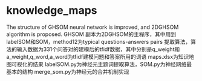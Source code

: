 # knowledge_maps
The structure of GHSOM neural network is improved, and 2DGHSOM algorithm is proposed.
GHSOM 副本为2DGHSOM的主程序，其中用到labelSOM和SOM，method12为typical questions-answers pairs 提取算法，算法的输入数据为331个问答对的建模后的tfidf数据，其中分别是q_weight和a_weight,q_word,a_word为tfidf建模问题和答案所用的词语
maps.xlsx为知识地图可视化的结果
labelSOM.py为神经元主题词提取算法，SOM.py为神经网络最基本的结构
merge_som.py为神经元的合并机制实现
